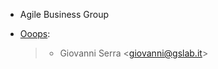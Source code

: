 - Agile Business Group

- [Ooops](https://www.ooops404.com):

  > - Giovanni Serra \<<giovanni@gslab.it>\>
